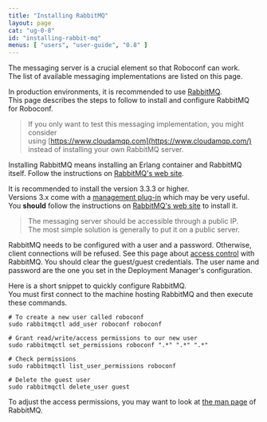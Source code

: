 ```yaml
---
title: "Installing RabbitMQ"
layout: page
cat: "ug-0-8"
id: "installing-rabbit-mq"
menus: [ "users", "user-guide", "0.8" ]
---
```


The messaging server is a crucial element so that Roboconf can work.  
The list of available messaging implementations are listed on this page.

In production environments, it is recommended to use [RabbitMQ](https://www.rabbitmq.com/).  
This page describes the steps to follow to install and configure RabbitMQ for Roboconf.

> If you only want to test this messaging implementation, you might consider  
> using [https://www.cloudamqp.com](https://www.cloudamqp.com/) 
> instead of installing your own RabbitMQ server.

Installing RabbitMQ means installing an Erlang container and RabbitMQ itself. 
Follow the instructions on [RabbitMQ's web site](https://www.rabbitmq.com/download.html).

It is recommended to install the version 3.3.3 or higher.  
Versions 3.x come with a [management plug-in](https://www.rabbitmq.com/management.html) which may be very useful.
You **should** follow the instructions on [RabbitMQ's web site](http://www.rabbitmq.com/download.html) to install it.

> The messaging server should be accessible through a public IP.  
> The most simple solution is generally to put it on a public server.

RabbitMQ needs to be configured with a user and a password. 
Otherwise, client connections will be refused. See this page about [access control](http://www.rabbitmq.com/access-control.html) with RabbitMQ.
You should clear the guest/guest credentials. The user name and password are the one you set in the Deployment Manager's configuration.

Here is a short snippet to quickly configure RabbitMQ.  
You must first connect to the machine hosting RabbitMQ and then execute these commands.

```properties
# To create a new user called roboconf
sudo rabbitmqctl add_user roboconf roboconf

# Grant read/write/access permissions to our new user
sudo rabbitmqctl set_permissions roboconf ".*" ".*" ".*"

# Check permissions
sudo rabbitmqctl list_user_permissions roboconf

# Delete the guest user
sudo rabbitmqctl delete_user guest
```
  
To adjust the access permissions, you may want to look at [the man page](http://www.rabbitmq.com/man/rabbitmqctl.1.man.html) of RabbitMQ.
